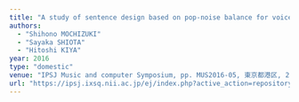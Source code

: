 ```yaml
---
title: "A study of sentence design based on pop-noise balance for voice liveness detection"
authors:
  - "Shihono MOCHIZUKI"
  - "Sayaka SHIOTA"
  - "Hitoshi KIYA"
year: 2016
type: "domestic"
venue: "IPSJ Music and computer Symposium, pp. MUS2016-05, 東京都港区, 2016-05-21."
url: "https://ipsj.ixsq.nii.ac.jp/ej/index.php?active_action=repository_view_main_item_detail&page_id=13&block_id=8&item_id=160413&item_no=1"
---
```

